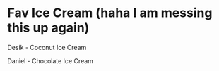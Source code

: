 

# Fav Ice Cream (haha I am messing this up again)

Desik - Coconut Ice Cream

Daniel - Chocolate Ice Cream
